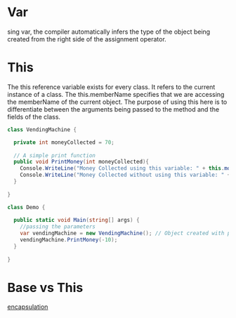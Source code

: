 
# Var
sing var, the compiler automatically infers the type of the object being created from the right side of the assignment operator.

# This
The this reference variable exists for every class. It refers to the current instance of a class. The this.memberName specifies that we are accessing the memberName of the current object.
The purpose of using this here is to differentiate between the arguments being passed to the method and the fields of the class.

```c#
class VendingMachine {

  private int moneyCollected = 70;
  
  // A simple print function
  public void PrintMoney(int moneyCollected){ 
    Console.WriteLine("Money Collected using this variable: " + this.moneyCollected);
    Console.WriteLine("Money Collected without using this variable: " + moneyCollected);
  }
  
}

class Demo {
  
  public static void Main(string[] args) {
    //passing the parameters
    var vendingMachine = new VendingMachine(); // Object created with parameterized constructor!
    vendingMachine.PrintMoney(-10);
  }
  
}
```


# Base vs This

[encapsulation](./Encapsulation/encapsulation.md)